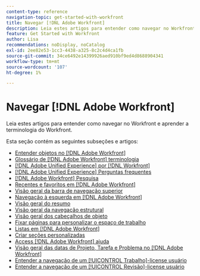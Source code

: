 ```yaml
---
content-type: reference
navigation-topic: get-started-with-workfront
title: Navegar [!DNL Adobe Workfront]
description: Leia estes artigos para entender como navegar no Workfront e aprender a terminologia do Workfront.
feature: Get Started with Workfront
author: Lisa
recommendations: noDisplay, noCatalog
exl-id: 2ee82e53-1cc3-4438-a325-8c2c4d4ca1fb
source-git-commit: 34ce6492e14399926aed910bf9ed4d8688904341
workflow-type: tm+mt
source-wordcount: '107'
ht-degree: 1%

---
```


# Navegar [!DNL Adobe Workfront]

Leia estes artigos para entender como navegar no Workfront e aprender a terminologia do Workfront.

Esta seção contém as seguintes subseções e artigos:

* [Entender objetos no [!DNL Adobe Workfront]](../../workfront-basics/navigate-workfront/workfront-navigation/understand-objects.md)
* [Glossário de [!DNL Adobe Workfront] terminologia](../../workfront-basics/navigate-workfront/workfront-navigation/workfront-terminology-glossary.md)
* [[!DNL Adobe Unified Experience] por [!DNL Workfront]](/help/quicksilver/workfront-basics/navigate-workfront/workfront-navigation/adobe-unified-experience.md)
* [[!DNL Adobe Unified Experience] Perguntas frequentes](/help/quicksilver/workfront-basics/navigate-workfront/workfront-navigation/unified-experience-faq.md)
* [[!DNL Adobe Workfront] Pesquisa](../../workfront-basics/navigate-workfront/search/search.md)
* [Recentes e favoritos em [!DNL Adobe Workfront]](../../workfront-basics/navigate-workfront/recent-and-favorites/recent-and-favorites.md)
* [Visão geral da barra de navegação superior](../../workfront-basics/the-new-workfront-experience/global-navigation-overview.md)
* [Navegação à esquerda em [!DNL Adobe Workfront]](../../workfront-basics/the-new-workfront-experience/simplified-left-navigation.md)
* [Visão geral do resumo](../../workfront-basics/the-new-workfront-experience/summary-overview.md)
* [Visão geral da navegação estrutural](../../workfront-basics/the-new-workfront-experience/breadcrumb-overview.md)
* [Visão geral dos cabeçalhos de objeto](../../workfront-basics/the-new-workfront-experience/new-object-headers.md)
* [Fixar páginas para personalizar o espaço de trabalho](../../workfront-basics/the-new-workfront-experience/pin-pages.md)
* [Listas em [!DNL Adobe Workfront]](../../workfront-basics/navigate-workfront/use-lists/lists.md)
* [Criar seções personalizadas](/help/quicksilver/workfront-basics/manage-your-account-and-profile/configuring-your-user-profile/create-custom-tabs.md)
* [Access [!DNL Adobe Workfront] ajuda](../../workfront-basics/navigate-workfront/workfront-navigation/access-workfront-help.md)
* [Visão geral das datas de Projeto, Tarefa e Problema no [!DNL Adobe Workfront]](../../workfront-basics/navigate-workfront/workfront-navigation/definitions-pti-dates.md)
* [Entender a navegação de um [!UICONTROL Trabalho]-license usuário](../../workfront-basics/navigate-workfront/workfront-navigation/worker-global-navigation-bar.md)
* [Entender a navegação de um [!UICONTROL Revisão]-license usuário](../../workfront-basics/navigate-workfront/workfront-navigation/reviewer-global-navigation-bar.md)

